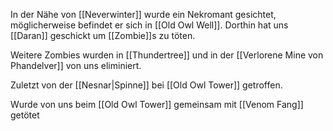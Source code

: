 In der Nähe von [[Neverwinter]] wurde ein Nekromant gesichtet, möglicherweise befindet er sich in [[Old Owl Well]]. Dorthin hat uns [[Daran]] geschickt um [[Zombie]]s zu töten.

Weitere Zombies wurden in [[Thundertree]] und in der [[Verlorene Mine von Phandelver]] von uns eliminiert.

Zuletzt von der [[Nesnar|Spinne]] bei [[Old Owl Tower]] getroffen.

Wurde von uns beim [[Old Owl Tower]] gemeinsam mit [[Venom Fang]] getötet